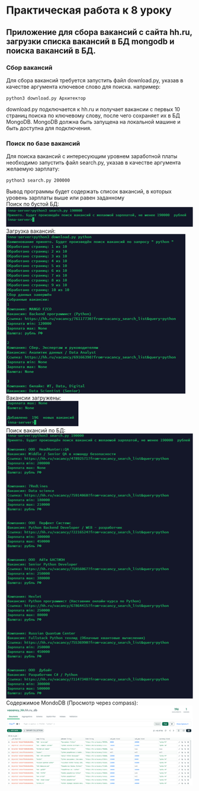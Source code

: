 # Практическая работа к 8 уроку
## Приложение для сбора вакансий с сайта hh.ru, загрузки списка вакансий в БД mongodb и поиска вакансий в БД.

### Сбор вакансий
Для сбора вакансий требуется запустить файл download.py, указав в качестве аргумента ключевое слово для поиска. например:
```
python3 download.py Архитектор
```

download.py подключается к hh.ru и получает вакансии с первых 10 страниц поиска по ключевому слову, после чего сохраняет их в БД MongoDB. MongoDB должна быть запущена на локальной машине и быть доступна для подключения.

### Поиск по базе вакансий
Для поиска вакансий с интересующим уровнем заработной платы необходимо запустить файл search.py, указав в качестве аргумента желаемую зарплату:
```
python3 search.py 200000
```

Вывод программы будет содержать список вакансий, в которых уровень зарплаты выше или равен заданному
\
Поиск по бустой БД:\
![Попытка поиска с пустой БД](https://github.com/adellinacat/Methods-for-collecting-and-processing-data-from-the-Internet/blob/lesson_8/Screenshots/First_search.png?raw=true)\
Загрузка вакансий:\
![Начало загрузки вакансий](https://github.com/adellinacat/Methods-for-collecting-and-processing-data-from-the-Internet/blob/lesson_8/Screenshots/Download_1.png?raw=true)\
Вакансии загружены:\
![Загрузка завершена](https://github.com/adellinacat/Methods-for-collecting-and-processing-data-from-the-Internet/blob/lesson_8/Screenshots/Download_2.png?raw=true)\
Поиск вакансий по БД:\
![Поиск вакансий по БД](https://github.com/adellinacat/Methods-for-collecting-and-processing-data-from-the-Internet/blob/lesson_8/Screenshots/second_search.png?raw=true)\
Содержимое MondoDB (Просмотр через compass):\
![Содержимое MongoDB](https://github.com/adellinacat/Methods-for-collecting-and-processing-data-from-the-Internet/blob/lesson_8/Screenshots/DB.png?raw=true)
